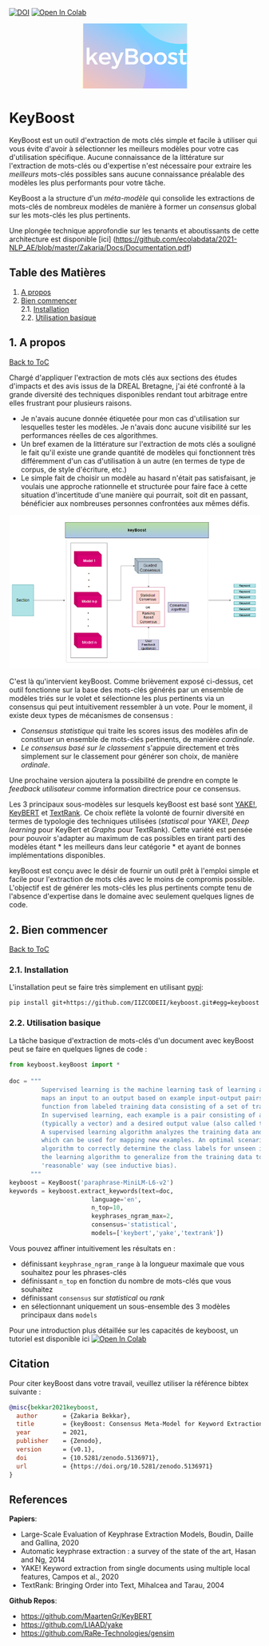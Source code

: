 [![DOI](https://zenodo.org/badge/389295849.svg)](https://zenodo.org/badge/latestdoi/389295849)
[![Open In Colab](https://colab.research.google.com/assets/colab-badge.svg)](https://colab.research.google.com/drive/19oAPrqmfeO_1F_losdF8hvuN5iq-HtVa?usp=sharing)

<p align = 'center'> <img src="keyboost.png"/> </p>

# KeyBoost

KeyBoost est un outil d'extraction de mots clés simple et facile à utiliser qui vous évite d'avoir à sélectionner les meilleurs modèles pour votre cas d'utilisation spécifique. Aucune connaissance de la littérature sur l'extraction de mots-clés ou d'expertise n'est nécessaire pour extraire les *meilleurs* mots-clés possibles sans aucune connaissance préalable des modèles les plus performants pour votre tâche.

KeyBoost a la structure d'un *méta-modèle* qui consolide les extractions de mots-clés de nombreux modèles de manière à former un *consensus* global sur les mots-clés les plus pertinents.

Une plongée technique approfondie sur les tenants et aboutissants de cette architecture est disponible [ici] (https://github.com/ecolabdata/2021-NLP_AE/blob/master/Zakaria/Docs/Documentation.pdf)

<a name="toc"/></a>
## Table des Matières  
<!--ts-->
   1. [A propos](#about)  
   2. [Bien commencer](#gettingstarted)    
        2.1. [Installation](#installation)    
        2.2. [Utilisation basique](#usage)
<!--te-->


<a name="about"/></a>
## 1. A propos
[Back to ToC](#toc)  

Chargé d'appliquer l'extraction de mots clés aux sections des études d'impacts et des avis issus de la DREAL Bretagne, j'ai été confronté à la grande diversité des techniques disponibles rendant tout arbitrage entre elles frustrant pour plusieurs raisons.

* Je n'avais aucune donnée étiquetée pour mon cas d'utilisation sur lesquelles tester les modèles. Je n'avais donc aucune visibilité sur les performances réelles de ces algorithmes.
* Un bref examen de la littérature sur l'extraction de mots clés a souligné le fait qu'il existe une grande quantité de modèles qui fonctionnent très différemment d'un cas d'utilisation à un autre (en termes de type de corpus, de style d'écriture, etc.)
* Le simple fait de choisir un modèle au hasard n'était pas satisfaisant, je voulais une approche rationnelle et structurée pour faire face à cette situation d'incertitude d'une manière qui pourrait, soit dit en passant, bénéficier aux nombreuses personnes confrontées aux mêmes défis.

<p align = 'center'> <img src="keyBoost_overview.PNG"/> </p>

C'est là qu'intervient keyBoost. Comme brièvement exposé ci-dessus, cet outil fonctionne sur la base des mots-clés générés par un ensemble de modèles triés sur le volet et sélectionne les plus pertinents via un consensus qui peut intuitivement ressembler à un vote. Pour le moment, il existe deux types de mécanismes de consensus :

* *Consensus statistique* qui traite les scores issus des modèles afin de constituer un ensemble de mots-clés pertinents, de manière *cardinale*.
* *Le consensus basé sur le classement* s'appuie directement et très simplement sur le classement pour générer son choix, de manière *ordinale*.

Une prochaine version ajoutera la possibilité de prendre en compte le *feedback utilisateur* comme information directrice pour ce consensus.

Les 3 principaux sous-modèles sur lesquels keyBoost est basé sont [YAKE!](https://github.com/LIAAD/yake), [KeyBERT](https://github.com/MaartenGr/KeyBERT) et [TextRank]( https://github.com/RaRe-Technologies/gensim). Ce choix reflète la volonté de fournir
diversité en termes de typologie des techniques utilisées (*statiscal* pour YAKE!, *Deep learning* pour KeyBert et *Graphs* pour TextRank). Cette variété est pensée pour pouvoir s'adapter au maximum de cas possibles en tirant parti des modèles étant * les meilleurs dans leur catégorie * et ayant de bonnes implémentations disponibles.


keyBoost est conçu avec le désir de fournir un outil prêt à l'emploi simple et facile pour l'extraction de mots clés avec le moins de compromis possible. L'objectif est de générer les mots-clés les plus pertinents compte tenu de l'absence d'expertise dans le domaine avec seulement quelques lignes de code.

<a name="gettingstarted"/></a>
## 2. Bien commencer
[Back to ToC](#toc)  

<a name="installation"/></a>
###  2.1. Installation
L'installation peut se faire très simplement en utilisant [pypi](https://pypi.org/project/keybert/):

```
pip install git+https://github.com/IIZCODEII/keyboost.git#egg=keyboost
```

<a name="usage"/></a>
###  2.2. Utilisation basique

La tâche basique d'extraction de mots-clés d'un document avec keyBoost peut se faire en quelques lignes de code :

```python
from keyboost.keyBoost import *

doc = """
         Supervised learning is the machine learning task of learning a function that
         maps an input to an output based on example input-output pairs. It infers a
         function from labeled training data consisting of a set of training examples.
         In supervised learning, each example is a pair consisting of an input object
         (typically a vector) and a desired output value (also called the supervisory signal).
         A supervised learning algorithm analyzes the training data and produces an inferred function,
         which can be used for mapping new examples. An optimal scenario will allow for the
         algorithm to correctly determine the class labels for unseen instances. This requires
         the learning algorithm to generalize from the training data to unseen situations in a
         'reasonable' way (see inductive bias).
      """
keyboost = KeyBoost('paraphrase-MiniLM-L6-v2')
keywords = keyboost.extract_keywords(text=doc,
                       language='en',
                       n_top=10,
                       keyphrases_ngram_max=2,
                       consensus='statistical',
                       models=['keybert','yake','textrank'])
```

Vous pouvez affiner intuitivement les résultats en :
* définissant `keyphrase_ngram_range` à la longueur maximale que vous souhaitez pour les phrases-clés
* définissant `n_top` en fonction du nombre de mots-clés que vous souhaitez
* définissant `consensus` sur *statistical* ou *rank*
* en sélectionnant uniquement un sous-ensemble des 3 modèles principaux dans `models`

Pour une introduction plus détaillée sur les capacités de keyboost, un tutoriel est disponible ici [![Open In Colab](https://colab.research.google.com/assets/colab-badge.svg)](https://colab.research.google.com/drive/19oAPrqmfeO_1F_losdF8hvuN5iq-HtVa?usp=sharing)


## Citation
Pour citer keyBoost dans votre travail, veuillez utiliser la référence bibtex suivante :

```bibtex
@misc{bekkar2021keyboost,
  author       = {Zakaria Bekkar},
  title        = {keyBoost: Consensus Meta-Model for Keyword Extraction.},
  year         = 2021,
  publisher    = {Zenodo},
  version      = {v0.1},
  doi          = {10.5281/zenodo.5136971},
  url          = {https://doi.org/10.5281/zenodo.5136971}
}
```

## References

**Papiers**:  
* Large-Scale Evaluation of Keyphrase Extraction Models, Boudin, Daille and Gallina, 2020
* Automatic keyphrase extraction : a survey of the state of the art, Hasan and Ng, 2014
* YAKE! Keyword extraction from single documents using multiple local features, Campos et al., 2020
* TextRank: Bringing Order into Text, Mihalcea and Tarau, 2004

**Github Repos**:  
* https://github.com/MaartenGr/KeyBERT
* https://github.com/LIAAD/yake
* https://github.com/RaRe-Technologies/gensim
